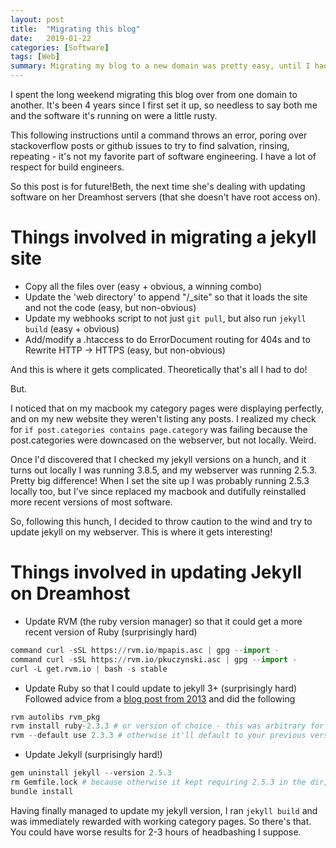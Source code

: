 ```yaml
---
layout: post
title:  "Migrating this blog"
date:   2019-01-22
categories: [Software]
tags: [Web]
summary: Migrating my blog to a new domain was pretty easy, until I had to update jekyll
---
```

I spent the long weekend migrating this blog over from one domain to another. It's been 4 years since I first set it up, so needless to say both me and the software it's running on were a little rusty.

This following instructions until a command throws an error, poring over stackoverflow posts or github issues to try to find salvation, rinsing, repeating - it's not my favorite part of software engineering. I have a lot of respect for build engineers.

So this post is for future!Beth, the next time she's dealing with updating software on her Dreamhost servers (that she doesn't have root access on).

# Things involved in migrating a jekyll site #
- Copy all the files over (easy + obvious, a winning combo)
- Update the 'web directory' to append "/_site" so that it loads the site and not the code (easy, but non-obvious)
- Update my webhooks script to not just ```git pull```, but also run ```jekyll build``` (easy + obvious)
- Add/modify a .htaccess to do ErrorDocument routing for 404s and to Rewrite HTTP -> HTTPS (easy, but non-obvious)

And this is where it gets complicated. Theoretically that's all I had to do!

But.

I noticed that on my macbook my category pages were displaying perfectly, and on my new website they weren't listing any posts. I realized my check for ```if post.categories contains page.category``` was failing because the post.categories were downcased on the webserver, but not locally. Weird.

Once I'd discovered that I checked my jekyll versions on a hunch, and it turns out locally I was running 3.8.5, and my webserver was running 2.5.3. Pretty big difference! When I set the site up I was probably running 2.5.3 locally too, but I've since replaced my macbook and dutifully reinstalled more recent versions of most software.

So, following this hunch, I decided to throw caution to the wind and try to update jekyll on my webserver. This is where it gets interesting!

# Things involved in updating Jekyll on Dreamhost #
- Update RVM (the ruby version manager) so that it could get a more recent version of Ruby (surprisingly hard)
```python
command curl -sSL https://rvm.io/mpapis.asc | gpg --import -
command curl -sSL https://rvm.io/pkuczynski.asc | gpg --import -
curl -L get.rvm.io | bash -s stable
```
- Update Ruby so that I could update to jekyll 3+ (surprisingly hard)
Followed advice from a [blog post from 2013][sorrell] and did the following
``` python
rvm autolibs rvm_pkg
rvm install ruby-2.3.3 # or version of choice - this was arbitrary for me
rvm --default use 2.3.3 # otherwise it'll default to your previous version next time you open a shell 
```
- Update Jekyll (surprisingly hard!)
```python
gem uninstall jekyll --version 2.5.3
rm Gemfile.lock # because otherwise it kept requiring 2.5.3 in the dir, even after I uninstalled it
bundle install
```

Having finally managed to update my jekyll version, I ran ```jekyll build``` and was immediately rewarded with working category pages. So there's that. You could have worse results for 2-3 hours of headbashing I suppose.

[sorrell]: http://sorrell.github.io/2013/10/11/Dreamhost-With-Jekyll-%28and-moodle%29.html